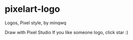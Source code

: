 # pixelart-logo
Logos, Pixel style, by minqwq

Draw with Pixel Studio
If you like someone logo, click star :)
